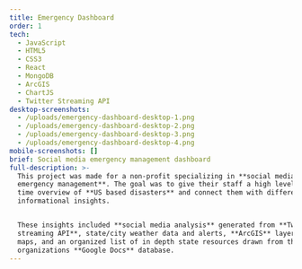 ```yaml
---
title: Emergency Dashboard
order: 1
tech:
  - JavaScript
  - HTML5
  - CSS3
  - React
  - MongoDB
  - ArcGIS
  - ChartJS
  - Twitter Streaming API
desktop-screenshots:
  - /uploads/emergency-dashboard-desktop-1.png
  - /uploads/emergency-dashboard-desktop-2.png
  - /uploads/emergency-dashboard-desktop-3.png
  - /uploads/emergency-dashboard-desktop-4.png
mobile-screenshots: []
brief: Social media emergency management dashboard
full-description: >-
  This project was made for a non-profit specializing in **social media
  emergency management**. The goal was to give their staff a high level/real
  time overview of **US based disasters** and connect them with different
  informational insights.


  These insights included **social media analysis** generated from **Twitter's
  streaming API**, state/city weather data and alerts, **ArcGIS** layers and
  maps, and an organized list of in depth state resources drawn from the
  organizations **Google Docs** database.
---
```


